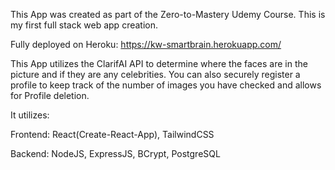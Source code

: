 This App was created as part of the Zero-to-Mastery Udemy Course. This is my first full stack web app creation.

Fully deployed on Heroku: https://kw-smartbrain.herokuapp.com/

This App utilizes the ClarifAI API to determine where the faces are in the picture and if they are any celebrities. You can also securely register a profile to keep track of the number of images you have checked and allows for Profile deletion.

It utilizes:

Frontend: React(Create-React-App), TailwindCSS

Backend: NodeJS, ExpressJS, BCrypt, PostgreSQL
